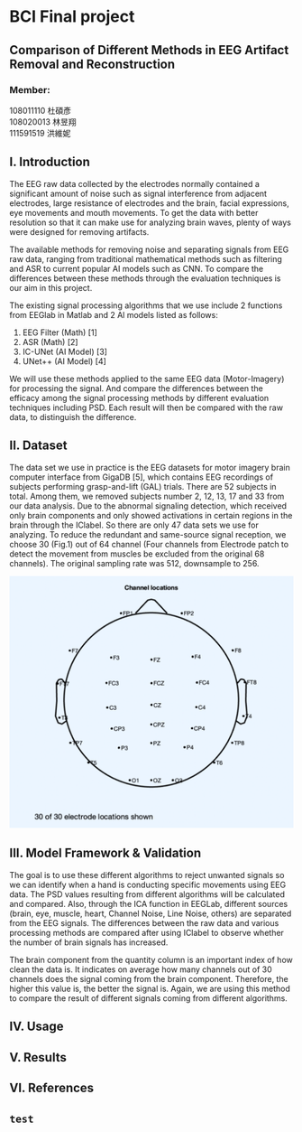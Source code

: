 BCI Final project  
===

Comparison of Different Methods in EEG Artifact Removal and Reconstruction
---
### Member:  
108011110 杜碩彥  
108020013 林昱翔  
111591519 洪維妮

I. Introduction
---
The EEG raw data collected by the electrodes normally contained a significant amount of noise such as signal interference from adjacent electrodes, large resistance of electrodes and the brain, facial expressions, eye movements and mouth movements. To get the data with better resolution so that it can make use for analyzing brain waves, plenty of ways were designed for removing artifacts. 

The available methods for removing noise and separating signals from EEG raw data, ranging from traditional mathematical methods such as filtering and ASR to current popular AI models such as CNN. To compare the differences between these methods through the evaluation techniques is our aim in this project.

The existing signal processing algorithms that we use include 2 functions from EEGlab in Matlab and 2 Al models listed as follows:  
1. EEG Filter (Math) [1]   
2. ASR (Math) [2]  
3. IC-UNet (AI Model) [3]  
4. UNet++ (AI Model) [4]

We will use these methods applied to the same EEG data (Motor-Imagery) for processing the signal. And compare the differences between the efficacy among the signal processing methods by different evaluation techniques including PSD. Each result will then be compared with the raw data, to distinguish the difference.  

II. Dataset
---
The data set we use in practice is the EEG datasets for motor imagery brain computer interface from GigaDB [5], which contains EEG recordings of subjects performing grasp-and-lift (GAL) trials. There are 52 subjects in total. Among them, we removed subjects number 2, 12, 13, 17 and  33 from our data analysis. Due to the abnormal signaling detection, which received only brain components and only showed activations in certain regions in the brain through the IClabel. So there are only 47 data sets we use for analyzing. To reduce the redundant and same-source signal reception, we choose 30 (Fig.1) out of 64 channel (Four channels  from Electrode patch to detect the movement from muscles be excluded from the original 68 channels). The original sampling rate was 512, downsample to 256.

![image](https://github.com/a9600271234/BCI_Final/blob/main/Image/30_channel/ch.png)


III. Model Framework & Validation
---
The goal is to use these different algorithms to reject unwanted signals so we can identify when a hand is conducting specific movements using EEG data. The PSD values resulting from different algorithms will be calculated and compared. Also, through the ICA function in EEGLab, different sources (brain, eye, muscle, heart, Channel Noise, Line Noise, others) are separated from the EEG signals. The differences between the raw data and various processing methods are compared after using IClabel to observe whether the number of brain signals has increased. 

The brain component from the quantity column is an important index of how clean the data is. It indicates on average how many channels out of 30 channels does the signal coming from the brain component. Therefore, the higher this value is, the better the signal is. Again, we are using this method to compare the result of different signals coming from different algorithms.

IV. Usage
---
V. Results
---
VI. References
---

## 
## 
`
test
`
- 
